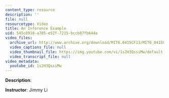 ```yaml
---
content_type: resource
description: ''
file: null
resourcetype: Video
title: An Inference Example
uid: 545c8910-a785-e52f-7215-bccb87fb644a
video_files:
  archive_url: http://www.archive.org/download/MIT6.041SCF13/MIT6_041SCF13_An_Inference_Example_300k.mp4
  video_captions_file: null
  video_thumbnail_file: https://img.youtube.com/vi/1s2H3QssiMw/default.jpg
  video_transcript_file: null
video_metadata:
  youtube_id: 1s2H3QssiMw
---
```


**Description**:

**Instructor**: Jimmy Li